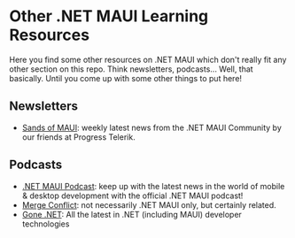 # Other .NET MAUI Learning Resources

Here you find some other resources on .NET MAUI which don't really fit any other section on this repo. Think newsletters, podcasts... Well, that basically. Until you come up with some other things to put here!

## Newsletters

* [Sands of MAUI](https://www.telerik.com/blogs/tag/sands-of-maui): weekly latest news from the .NET MAUI Community by our friends at Progress Telerik.

## Podcasts

* [.NET MAUI Podcast](https://www.dotnetmauipodcast.com/): keep up with the latest news in the world of mobile & desktop development with the official .NET MAUI podcast!
* [Merge Conflict](https://www.mergeconflict.fm/): not necessarily .NET MAUI only, but certainly related.
* [Gone .NET](https://www.gonedotnet.io/): All the latest in .NET (including MAUI) developer technologies
